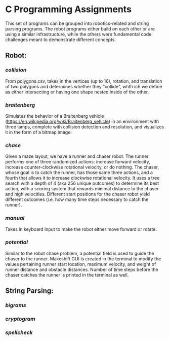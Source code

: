 # C Programming Assignments

This set of programs can be grouped into robotics-related and string parsing programs. The robot programs either build on each other or are using a similar infrastructure, while the others were fundamental code challenges meant to demonstrate different concepts.

## Robot:
### *collision*
From polygons.csv, takes in the vertices (up to 16), rotation, and translation of two polygons and determines whether they "collide", whth ich we define as either intersecting or having one shape nested inside of the other.

### *braitenberg*
Simulates the behavior of a Braitenberg vehicle (https://en.wikipedia.org/wiki/Braitenberg_vehicle) in an environment with three lamps, complete with collision detection and resolution, and visualizes it in the form of a bitmap image:

### *chase*
Given a maze layout, we have a runner and chaser robot. The runner performs one of three randomized actions: increase forward velocity, increase counter-clockwise rotational velocity, or do nothing. The chaser, whose goal is to catch the runner, has those same three actions, and a fourth that allows it to increase clockwise rotational velocity. It uses a tree search with a depth of 4 (aka 256 unique outcomes) to determine its best action, with a scoring system that rewards minimal distance to the chaser and high velocities. Different start positions for the chaser robot yield different outcomes (i.e. how many time steps necessary to catch the runner).

### *manual*
Takes in keyboard input to make the robot either move forward or rotate.

### *potential*
Similar to the robot chase problem, a potential field is used to guide the chaser to the runner. Makeshift GUI is created in the terminal to modify the values pertaining runner start location, maximum velocity, and weight of runner distance and obstacle distances. Number of time steps before the chaser catches the runner is printed in the terminal as well.

## String Parsing:
### *bigrams*

### *cryptogram*

### *spellcheck*

